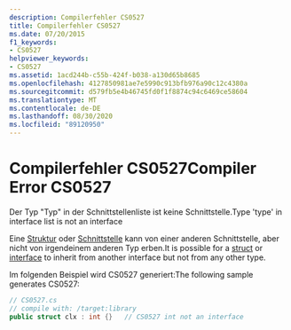 ```yaml
---
description: Compilerfehler CS0527
title: Compilerfehler CS0527
ms.date: 07/20/2015
f1_keywords:
- CS0527
helpviewer_keywords:
- CS0527
ms.assetid: 1acd244b-c55b-424f-b038-a130d65b8685
ms.openlocfilehash: 4127850981ae7e5990c913bfb976a90c12c4380a
ms.sourcegitcommit: d579fb5e4b46745fd0f1f8874c94c6469ce58604
ms.translationtype: MT
ms.contentlocale: de-DE
ms.lasthandoff: 08/30/2020
ms.locfileid: "89120950"
---
```

# <a name="compiler-error-cs0527"></a><span data-ttu-id="fd42c-103">Compilerfehler CS0527</span><span class="sxs-lookup"><span data-stu-id="fd42c-103">Compiler Error CS0527</span></span>
<span data-ttu-id="fd42c-104">Der Typ "Typ" in der Schnittstellenliste ist keine Schnittstelle.</span><span class="sxs-lookup"><span data-stu-id="fd42c-104">Type 'type' in interface list is not an interface</span></span>  
  
 <span data-ttu-id="fd42c-105">Eine [Struktur](../language-reference/builtin-types/struct.md) oder [Schnittstelle](../language-reference/keywords/interface.md) kann von einer anderen Schnittstelle, aber nicht von irgendeinem anderen Typ erben.</span><span class="sxs-lookup"><span data-stu-id="fd42c-105">It is possible for a [struct](../language-reference/builtin-types/struct.md) or [interface](../language-reference/keywords/interface.md) to inherit from another interface but not from any other type.</span></span>  
  
 <span data-ttu-id="fd42c-106">Im folgenden Beispiel wird CS0527 generiert:</span><span class="sxs-lookup"><span data-stu-id="fd42c-106">The following sample generates CS0527:</span></span>  
  
```csharp  
// CS0527.cs  
// compile with: /target:library  
public struct clx : int {}   // CS0527 int not an interface  
```
